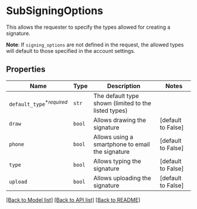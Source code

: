 # SubSigningOptions

This allows the requester to specify the types allowed for creating a signature.

**Note**: If `signing_options` are not defined in the request, the allowed types will default to those specified in the account settings.

## Properties

| Name | Type | Description | Notes |
| ---- | ---- | ----------- | ----- |
| `default_type`<sup>*_required_</sup> | ```str``` |  The default type shown (limited to the listed types)  |  |
| `draw` | ```bool``` |  Allows drawing the signature  |  [default to False] |
| `phone` | ```bool``` |  Allows using a smartphone to email the signature  |  [default to False] |
| `type` | ```bool``` |  Allows typing the signature  |  [default to False] |
| `upload` | ```bool``` |  Allows uploading the signature  |  [default to False] |


[[Back to Model list]](../README.md#documentation-for-models) [[Back to API list]](../README.md#documentation-for-api-endpoints) [[Back to README]](../README.md)


